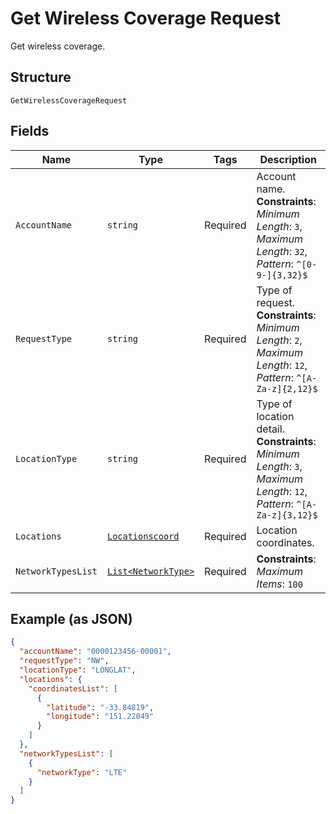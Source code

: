 
# Get Wireless Coverage Request

Get wireless coverage.

## Structure

`GetWirelessCoverageRequest`

## Fields

| Name | Type | Tags | Description |
|  --- | --- | --- | --- |
| `AccountName` | `string` | Required | Account name.<br>**Constraints**: *Minimum Length*: `3`, *Maximum Length*: `32`, *Pattern*: `^[0-9-]{3,32}$` |
| `RequestType` | `string` | Required | Type of request.<br>**Constraints**: *Minimum Length*: `2`, *Maximum Length*: `12`, *Pattern*: `^[A-Za-z]{2,12}$` |
| `LocationType` | `string` | Required | Type of location detail.<br>**Constraints**: *Minimum Length*: `3`, *Maximum Length*: `12`, *Pattern*: `^[A-Za-z]{3,12}$` |
| `Locations` | [`Locationscoord`](../../doc/models/locationscoord.md) | Required | Location coordinates. |
| `NetworkTypesList` | [`List<NetworkType>`](../../doc/models/network-type.md) | Required | **Constraints**: *Maximum Items*: `100` |

## Example (as JSON)

```json
{
  "accountName": "0000123456-00001",
  "requestType": "NW",
  "locationType": "LONGLAT",
  "locations": {
    "coordinatesList": [
      {
        "latitude": "-33.84819",
        "longitude": "151.22049"
      }
    ]
  },
  "networkTypesList": [
    {
      "networkType": "LTE"
    }
  ]
}
```

